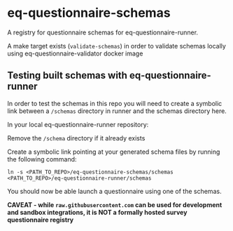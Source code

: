 # eq-questionnaire-schemas

A registry for questionnaire schemas for eq-questionnaire-runner.

A make target exists (`validate-schemas`) in order to validate schemas locally using eq-questionnaire-validator docker image
## Testing built schemas with eq-questionnaire-runner

In order to test the schemas in this repo you will need to create a symbolic link between a `/schemas` directory in runner and the schemas directory here. 

In your local eq-questionnaire-runner repository:

Remove the `/schema` directory if it already exists

Create a symbolic link pointing at your generated schema files by running the following command:
```
ln -s <PATH_TO_REPO>/eq-questionnaire-schemas/schemas <PATH_TO_REPO>/eq-questionnaire-runner/schemas
```
You should now be able launch a questionnaire using one of the schemas.

**CAVEAT - while `raw.githubusercontent.com` can be used for development and sandbox integrations, it is NOT a formally hosted survey questionnaire registry**
